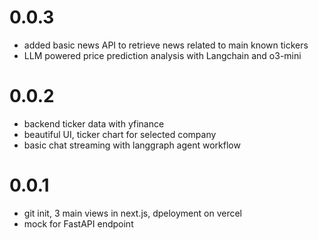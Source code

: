 # 0.0.3
- added basic news API to retrieve news related to main known tickers
- LLM powered price prediction analysis with Langchain and o3-mini

# 0.0.2
- backend ticker data with yfinance
- beautiful UI, ticker chart for selected company 
- basic chat streaming with langgraph agent workflow

# 0.0.1
- git init, 3 main views in next.js, dpeloyment on vercel
- mock for FastAPI endpoint